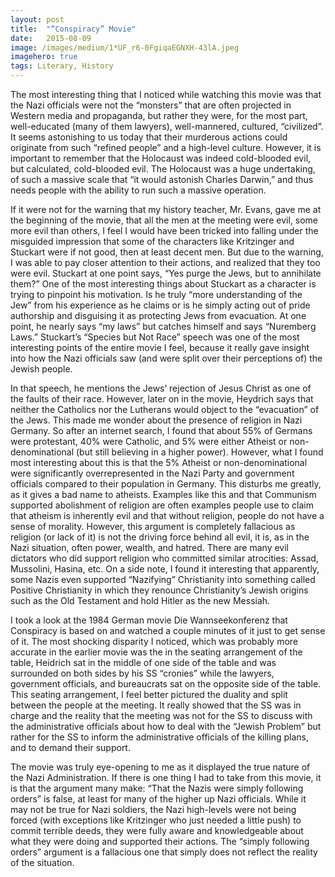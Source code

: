 ```yaml
---
layout:	post
title:	"“Conspiracy” Movie"
date:	2015-08-09
image: /images/medium/1*UF_r6-0FgiqaEGNXH-43lA.jpeg
imagehero: true
tags: Literary, History
---
```


The most interesting thing that I noticed while watching this movie was that the Nazi officials were not the “monsters” that are often projected in Western media and propaganda, but rather they were, for the most part, well-educated (many of them lawyers), well-mannered, cultured, “civilized”. It seems astonishing to us today that their murderous actions could originate from such “refined people” and a high-level culture. However, it is important to remember that the Holocaust was indeed cold-blooded evil, but calculated, cold-blooded evil. The Holocaust was a huge undertaking, of such a massive scale that “it would astonish Charles Darwin,” and thus needs people with the ability to run such a massive operation.

If it were not for the warning that my history teacher, Mr. Evans, gave me at the beginning of the movie, that all the men at the meeting were evil, some more evil than others, I feel I would have been tricked into falling under the misguided impression that some of the characters like Kritzinger and Stuckart were if not good, then at least decent men. But due to the warning, I was able to pay closer attention to their actions, and realized that they too were evil. Stuckart at one point says, “Yes purge the Jews, but to annihilate them?” One of the most interesting things about Stuckart as a character is trying to pinpoint his motivation. Is he truly “more understanding of the Jew” from his experience as he claims or is he simply acting out of pride authorship and disguising it as protecting Jews from evacuation. At one point, he nearly says “my laws” but catches himself and says “Nuremberg Laws.” Stuckart’s “Species but Not Race” speech was one of the most interesting points of the entire movie I feel, because it really gave insight into how the Nazi officials saw (and were split over their perceptions of) the Jewish people.

In that speech, he mentions the Jews’ rejection of Jesus Christ as one of the faults of their race. However, later on in the movie, Heydrich says that neither the Catholics nor the Lutherans would object to the “evacuation” of the Jews. This made me wonder about the presence of religion in Nazi Germany. So after an internet search, I found that about 55% of Germans were protestant, 40% were Catholic, and 5% were either Atheist or non-denominational (but still believing in a higher power). However, what I found most interesting about this is that the 5% Atheist or non-denominational were significantly overrepresented in the Nazi Party and government officials compared to their population in Germany. This disturbs me greatly, as it gives a bad name to atheists. Examples like this and that Communism supported abolishment of religion are often examples people use to claim that atheism is inherently evil and that without religion, people do not have a sense of morality. However, this argument is completely fallacious as religion (or lack of it) is not the driving force behind all evil, it is, as in the Nazi situation, often power, wealth, and hatred. There are many evil dictators who did support religion who committed similar atrocities: Assad, Mussolini, Hasina, etc. On a side note, I found it interesting that apparently, some Nazis even supported “Nazifying” Christianity into something called Positive Christianity in which they renounce Christianity’s Jewish origins such as the Old Testament and hold Hitler as the new Messiah.

I took a look at the 1984 German movie Die Wannseekonferenz that Conspiracy is based on and watched a couple minutes of it just to get sense of it. The most shocking disparity I noticed, which was probably more accurate in the earlier movie was the in the seating arrangement of the table, Heidrich sat in the middle of one side of the table and was surrounded on both sides by his SS “cronies” while the lawyers, government officials, and bureaucrats sat on the opposite side of the table. This seating arrangement, I feel better pictured the duality and split between the people at the meeting. It really showed that the SS was in charge and the reality that the meeting was not for the SS to discuss with the administrative officials about how to deal with the “Jewish Problem” but rather for the SS to inform the administrative officials of the killing plans, and to demand their support.

The movie was truly eye-opening to me as it displayed the true nature of the Nazi Administration. If there is one thing I had to take from this movie, it is that the argument many make: “That the Nazis were simply following orders” is false, at least for many of the higher up Nazi officials. While it may not be true for Nazi soldiers, the Nazi high-levels were not being forced (with exceptions like Kritzinger who just needed a little push) to commit terrible deeds, they were fully aware and knowledgeable about what they were doing and supported their actions. The “simply following orders” argument is a fallacious one that simply does not reflect the reality of the situation.

  